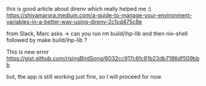 this is good article about direnv which really helped me :)
https://shivamarora.medium.com/a-guide-to-manage-your-environment-variables-in-a-better-way-using-direnv-2c1cd475c8e


from Slack, Marc asks ->
can you run rm build/ihp-lib and then nix-shell followed by make build/ihp-lib ?

This is new error
https://gist.github.com/risingBirdSong/6032cc917c6fc81b23db7186df509bbb

but, the app is still working just fine, so I will proceed for now.